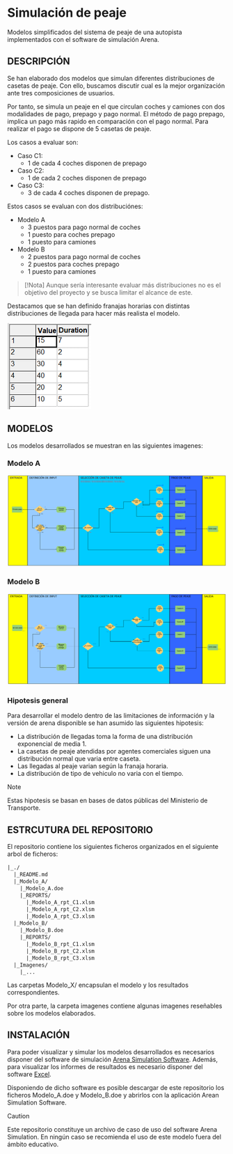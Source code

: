 # Simulación de peaje

Modelos simplificados del sistema de peaje de una autopista implementados con el software de 
simulación Arena. 

## DESCRIPCIÓN
Se han elaborado dos modelos que simulan diferentes distribuciones de casetas de peaje. Con ello,
buscamos discutir cual es la mejor organización ante tres composiciones de usuarios. 

Por tanto, se simula un peaje en el que circulan coches y camiones con dos modalidades de pago, prepago
y pago normal. El método de pago prepago, implica un pago más rapido en comparación con el pago normal. 
Para realizar el pago se dispone de 5 casetas de peaje.

Los casos a evaluar son:
- Caso C1:
    - 1 de cada 4 coches disponen de prepago
- Caso C2:
    - 1 de cada 2 coches disponen de prepago
- Caso C3: 
    - 3 de cada 4 coches disponen de prepago.

Estos casos se evaluan con dos distribuciónes:
- Modelo A
    - 3 puestos para pago normal de coches
    - 1 puesto para coches prepago
    - 1 puesto para camiones
- Modelo B  
    - 2 puestos para pago normal de coches
    - 2 puestos para coches prepago
    - 1 puesto para camiones  

> [!Nota]
> Aunque sería interesante evaluar más distribuciones no es el objetivo del proyecto y se 
> busca limitar el alcance de este.

Destacamos que se han definido franajas horarias con distintas distribuciones de llegada para hacer más 
realista el modelo. 

![Planificación de llegadas](./Imagenes/Schedule_1.PNG)

## MODELOS
Los modelos desarrollados se muestran en las siguientes imagenes: 

### Modelo A
![Modelo A](./Imagenes/Modelo_A_completo.PNG)

### Modelo B
![Modelo B](./Imagenes/Modelo_B_Completo.PNG)

### Hipotesis general

Para desarrollar el modelo dentro de las limitaciones de información y la versión de arena disponible
se han asumido las siguientes hipotesis: 
- La distribución de llegadas toma la forma de una distribución exponencial de media 1. 
- La casetas de peaje atendidas por agentes comerciales siguen una distribución normal que varia entre
caseta. 
- Las llegadas al peaje varian según la franaja horaria.
- La distribución de tipo de vehiculo no varia con el tiempo. 

> [!NOTE]
> Estas hipotesis se basan en bases de datos públicas del Ministerio de Transporte. 

## ESTRCUTURA DEL REPOSITORIO
El repositorio contiene los siguientes ficheros organizados en el siguiente arbol de ficheros:
```
|_./
  |_README.md
  |_Modelo_A/
    |_Modelo_A.doe
    |_REPORTS/
      |_Modelo_A_rpt_C1.xlsm
      |_Modelo_A_rpt_C2.xlsm
      |_Modelo_A_rpt_C3.xlsm
  |_Modelo_B/
    |_Modelo_B.doe
    |_REPORTS/
      |_Modelo_B_rpt_C1.xlsm
      |_Modelo_B_rpt_C2.xlsm
      |_Modelo_B_rpt_C3.xlsm
  |_Imagenes/
    |_...
```
Las carpetas Modelo_X/ encapsulan el modelo y los resultados correspondientes. 

Por otra parte, la carpeta imagenes contiene algunas imagenes reseñables sobre los modelos elaborados.                
## INSTALACIÓN
Para poder visualizar y simular los modelos desarrollados es necesarios 
disponer del software de simulación [Arena Simulation Software](https://www.rockwellautomation.com/es-es/products/software/arena-simulation.html).
Además, para visualizar los informes de resultados es necesario disponer del software [Excel](https://www.microsoft.com/es-es/microsoft-365/excel).

Disponiendo de dicho software es posible descargar de este repositorio los ficheros
Modelo_A.doe y Modelo_B.doe y abrirlos con la aplicación Arean Simulation Software. 

> [!CAUTION]
> Este repositorio constituye un archivo de caso de uso del software Arena Simulation. En ningún caso se 
> recomienda el uso de este modelo fuera del ámbito educativo.  
